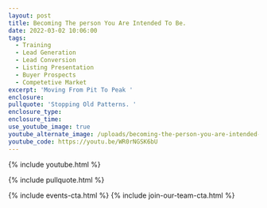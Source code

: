 ```yaml
---
layout: post
title: Becoming The person You Are Intended To Be.
date: 2022-03-02 10:06:00
tags:
  - Training
  - Lead Generation
  - Lead Conversion
  - Listing Presentation
  - Buyer Prospects
  - Competetive Market
excerpt: 'Moving From Pit To Peak '
enclosure:
pullquote: 'Stopping Old Patterns. '
enclosure_type:
enclosure_time:
use_youtube_image: true
youtube_alternate_image: /uploads/becoming-the-person-you-are-intended-to-be.jpg
youtube_code: https://youtu.be/WR0rNGSK6bU
---
```

{% include youtube.html %}

{% include pullquote.html %}

{% include events-cta.html %} {% include join-our-team-cta.html %}
